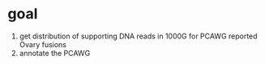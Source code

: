 # goal

1. get distribution of supporting DNA reads in 1000G for PCAWG reported Ovary fusions
2. annotate the PCAWG